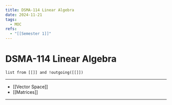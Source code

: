 ```yaml
---
title: DSMA-114 Linear Algebra
date: 2024-11-21
tags:
  - MOC
refs:
  - "[[Semester 1]]"
---
```

# DSMA-114 Linear Algebra

```dataview
list from [[]] and !outgoing([[]])
```
---
- [[Vector Space]]
- [[Matrices]]



---